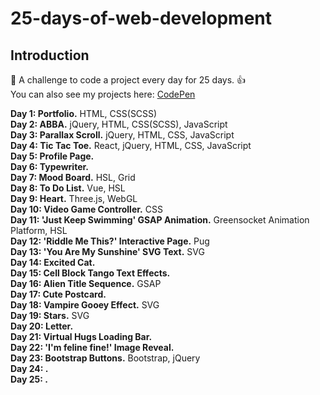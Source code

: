 # 25-days-of-web-development
## Introduction
📅 A challenge to code a project every day for 25 days. 👍 \
You can also see my projects here: [CodePen](https://codepen.io/zekaeria)

**Day 1: Portfolio.** HTML, CSS(SCSS)\
**Day 2: ABBA.** jQuery, HTML, CSS(SCSS), JavaScript \
**Day 3: Parallax Scroll.** jQuery, HTML, CSS, JavaScript \
**Day 4: Tic Tac Toe.** React, jQuery, HTML, CSS, JavaScript \
**Day 5: Profile Page.** \
**Day 6: Typewriter.** \
**Day 7: Mood Board.** HSL, Grid \
**Day 8: To Do List.** Vue, HSL  \
**Day 9: Heart.** Three.js, WebGL \
**Day 10: Video Game Controller.** CSS \
**Day 11: 'Just Keep Swimming' GSAP Animation.** Greensocket Animation Platform, HSL \
**Day 12: 'Riddle Me This?' Interactive Page.** Pug \
**Day 13: 'You Are My Sunshine' SVG Text.** SVG \
**Day 14: Excited Cat.**  \
**Day 15: Cell Block Tango Text Effects.** \
**Day 16: Alien Title Sequence.** GSAP \
**Day 17: Cute Postcard.**  \
**Day 18: Vampire Gooey Effect.** SVG \
**Day 19: Stars.** SVG \
**Day 20: Letter.** \
**Day 21: Virtual Hugs Loading Bar.**   \
**Day 22: 'I'm feline fine!' Image Reveal.** \
**Day 23: Bootstrap Buttons.** Bootstrap, jQuery \
**Day 24: .**   \
**Day 25: .**
